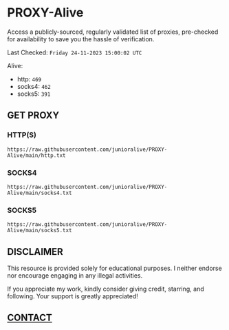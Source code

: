 # PROXY-Alive

Access a publicly-sourced, regularly validated list of proxies, pre-checked for availability to save you the hassle of verification.

Last Checked: `Friday 24-11-2023 15:00:02 UTC`

Alive:
- http: `469`
- socks4: `462`
- socks5: `391`

## GET PROXY

### HTTP(S)

```https://raw.githubusercontent.com/junioralive/PROXY-Alive/main/http.txt```

### SOCKS4

```https://raw.githubusercontent.com/junioralive/PROXY-Alive/main/socks4.txt```

### SOCKS5

```https://raw.githubusercontent.com/junioralive/PROXY-Alive/main/socks5.txt```

## DISCLAIMER

This resource is provided solely for educational purposes. I neither endorse nor encourage engaging in any illegal activities.

If you appreciate my work, kindly consider giving credit, starring, and following. Your support is greatly appreciated! 

## [CONTACT](https://t.me/TheJuniorAlive)
